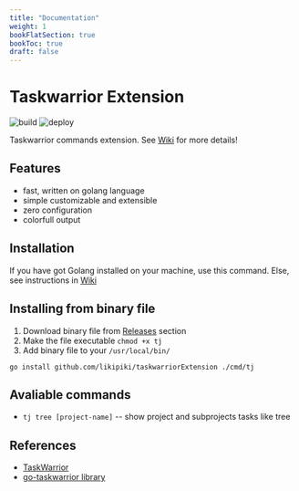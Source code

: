 ```yaml
---
title: "Documentation"
weight: 1
bookFlatSection: true
bookToc: true
draft: false
---
```


# Taskwarrior Extension
![build](https://github.com/likipiki/taskwarriorExtension/actions/workflows/build.yaml/badge.svg) ![deploy](https://github.com/likipiki/taskwarriorExtension/actions/workflows/hugo.yaml/badge.svg)

Taskwarrior commands extension. See [Wiki](https://github.com/LikiPiki/taskwarriorExtension/wiki) for more details!

## Features
- fast, written on golang language 
- simple customizable and extensible
- zero configuration
- colorfull output

## Installation

If you have got Golang installed on your machine, use this command. Else, see instructions in [Wiki](https://github.com/LikiPiki/taskwarriorExtension/wiki#installing-from-binary-file)

## Installing from binary file
1. Download binary file from [Releases](https://github.com/LikiPiki/taskwarriorExtension/releases) section
2. Make the file executable `chmod +x tj`
3. Add binary file to your `/usr/local/bin/`

```console
go install github.com/likipiki/taskwarriorExtension ./cmd/tj
```
## Avaliable commands
- `tj tree [project-name]` -- show project and subprojects tasks like tree

## References
-  [TaskWarrior](https://taskwarrior.org)
-  [go-taskwarrior library](https://github.com/jubnzv/go-taskwarrior)